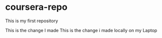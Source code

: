 # coursera-repo
This is my first repository

This is the change I made
This is the change i made locally on my Laptop